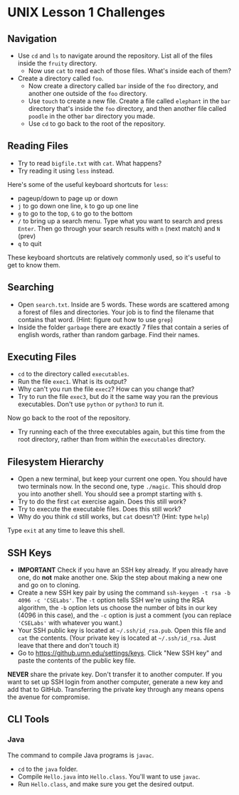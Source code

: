 UNIX Lesson 1 Challenges
=============

## Navigation

- Use `cd` and `ls` to navigate around the repository. List all of the files inside the `fruity` directory.
  - Now use `cat` to read each of those files. What's inside each of them?
- Create a directory called `foo`.
  - Now create a directory called `bar` inside of the `foo` directory, and another one outside of the `foo` directory.
  - Use `touch` to create a new file. Create a file called `elephant` in the `bar` directory that's inside the `foo` directory, and then another file called `poodle` in the other `bar` directory you made.
  - Use `cd` to go back to the root of the repository.

## Reading Files

- Try to read `bigfile.txt` with `cat`. What happens?
- Try reading it using `less` instead.

Here's some of the useful keyboard shortcuts for `less`:
- pageup/down to page up or down
- `j` to go down one line, `k` to go up one line
- `g` to go to the top, `G` to go to the bottom
- `/` to bring up a search menu. Type what you want to search and press `Enter`. Then go through your search results with `n` (next match) and `N` (prev)
- `q` to quit

These keyboard shortcuts are relatively commonly used, so it's useful to get to know them.

## Searching

- Open `search.txt`. Inside are 5 words. These words are scattered among a forest of files and directories. Your job is to find the filename that contains that word. (Hint: figure out how to use `grep`)
- Inside the folder `garbage` there are exactly 7 files that contain a series of english words, rather than random garbage. Find their names.

## Executing Files

- `cd` to the directory called `executables`.
- Run the file `exec1`. What is its output?
- Why can't you run the file `exec2`? How can you change that?
- Try to run the file `exec3`, but do it the same way you ran the previous executables. Don't use `python` or `python3` to run it.

Now go back to the root of the repository.
- Try running each of the three executables again, but this time from the root directory, rather than from within the `executables` directory.

## Filesystem Hierarchy

- Open a new terminal, but keep your current one open. You should have two terminals now. In the second one, type `./magic`. This should drop you into another shell. You should see a prompt starting with `$`.
- Try to do the first `cat` exercise again. Does this still work?
- Try to execute the executable files. Does this still work?
- Why do you think `cd` still works, but `cat` doesn't? (Hint: type `help`)

Type `exit` at any time to leave this shell.

## SSH Keys

- **IMPORTANT** Check if you have an SSH key already. If you already have one, do **not** make another one. Skip the step about making a new one and go on to cloning.
- Create a new SSH key pair by using the command `ssh-keygen -t rsa -b 4096 -c 'CSELabs'`. The `-t` option tells SSH we're using the RSA algorithm, the `-b` option lets us choose the number of bits in our key (4096 in this case), and the `-c` option is just a comment (you can replace `'CSELabs'` with whatever you want.)
- Your SSH public key is located at `~/.ssh/id_rsa.pub`. Open this file and `cat` the contents. (Your private key is located at `~/.ssh/id_rsa`. Just leave that there and don't touch it)
- Go to https://github.umn.edu/settings/keys. Click "New SSH key" and paste the contents of the public key file.

**NEVER** share the private key. Don't transfer it to another computer. If you want to set up SSH login from another computer, generate a new key and add that to GitHub. Transferring the private key through any means opens the avenue for compromise.

## CLI Tools

### Java

The command to compile Java programs is `javac`.

- `cd` to the `java` folder.
- Compile `Hello.java` into `Hello.class`. You'll want to use `javac`.
- Run `Hello.class`, and make sure you get the desired output.